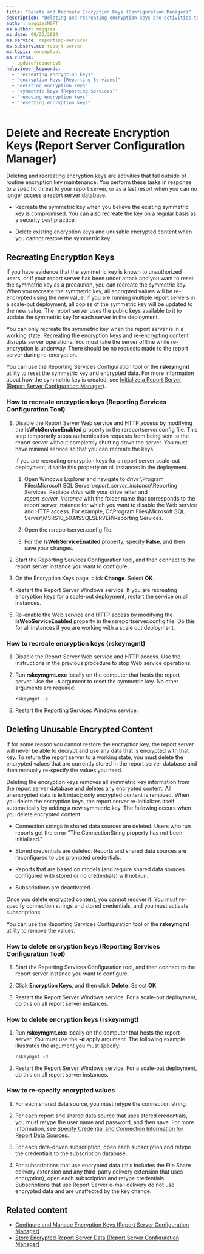 ```yaml
---
title: "Delete and Recreate Encryption Keys (Configuration Manager)"
description: "Deleting and recreating encryption keys are activities that fall outside of routine encryption key maintenance."
author: maggiesMSFT
ms.author: maggies
ms.date: 09/25/2024
ms.service: reporting-services
ms.subservice: report-server
ms.topic: conceptual
ms.custom:
  - updatefrequency5
helpviewer_keywords:
  - "recreating encryption keys"
  - "encryption keys [Reporting Services]"
  - "deleting encryption keys"
  - "symmetric keys [Reporting Services]"
  - "removing encryption keys"
  - "resetting encryption keys"
---
```

# Delete and Recreate Encryption Keys (Report Server Configuration Manager)
  Deleting and recreating encryption keys are activities that fall outside of routine encryption key maintenance. You perform these tasks in response to a specific threat to your report server, or as a last resort when you can no longer access a report server database.  
  
-   Recreate the symmetric key when you believe the existing symmetric key is compromised. You can also recreate the key on a regular basis as a security best practice.  
  
-   Delete existing encryption keys and unusable encrypted content when you cannot restore the symmetric key.  
  
## Recreating Encryption Keys  
 If you have evidence that the symmetric key is known to unauthorized users, or if your report server has been under attack and you want to reset the symmetric key as a precaution, you can recreate the symmetric key. When you recreate the symmetric key, all encrypted values will be re-encrypted using the new value. If you are running multiple report servers in a scale-out deployment, all copies of the symmetric key will be updated to the new value. The report server uses the public keys available to it to update the symmetric key for each server in the deployment.  
  
 You can only recreate the symmetric key when the report server is in a working state. Recreating the encryption keys and re-encrypting content disrupts server operations. You must take the server offline while re-encryption is underway. There should be no requests made to the report server during re-encryption.  
  
 You can use the Reporting Services Configuration tool or the **rskeymgmt** utility to reset the symmetric key and encrypted data. For more information about how the symmetric key is created, see [Initialize a Report Server &#40;Report Server Configuration Manager&#41;](../../reporting-services/install-windows/ssrs-encryption-keys-initialize-a-report-server.md).  
  
### How to recreate encryption keys (Reporting Services Configuration Tool)  
  
1.  Disable the Report Server Web service and HTTP access by modifying the **IsWebServiceEnabled** property in the rsreportserver.config file. This step temporarily stops authentication requests from being sent to the report server without completely shutting down the server. You must have minimal service so that you can recreate the keys.  
  
     If you are recreating encryption keys for a report server scale-out deployment, disable this property on all instances in the deployment.  
  
    1.  Open Windows Explorer and navigate to *drive*:\Program Files\Microsoft SQL Server\\*report_server_instance*\Reporting Services. Replace *drive* with your drive letter and *report_server_instance* with the folder name that corresponds to the report server instance for which you want to disable the Web service and HTTP access. For example, C:\Program Files\Microsoft SQL Server\MSRS10_50.MSSQLSERVER\Reporting Services.  
  
    2.  Open the rsreportserver.config file.  
  
    3.  For the **IsWebServiceEnabled** property, specify **False**, and then save your changes.  
  
2.  Start the Reporting Services Configuration tool, and then connect to the report server instance you want to configure.  
  
3.  On the Encryption Keys page, click **Change**. Select **OK**.
  
4.  Restart the Report Server Windows service. If you are recreating encryption keys for a scale-out deployment, restart the service on all instances.  
  
5.  Re-enable the Web service and HTTP access by modifying the **IsWebServiceEnabled** property in the rsreportserver.config file. Do this for all instances if you are working with a scale out deployment.  
  
### How to recreate encryption keys (rskeymgmt)  
  
1.  Disable the Report Server Web service and HTTP access. Use the instructions in the previous procedure to stop Web service operations.  
  
2.  Run **rskeymgmt.exe** locally on the computer that hosts the report server. Use the **-s** argument to reset the symmetric key. No other arguments are required:  
  
    ```  
    rskeymgmt -s  
    ```  
  
3.  Restart the Reporting Services Windows service.  
  
## Deleting Unusable Encrypted Content  
 If for some reason you cannot restore the encryption key, the report server will never be able to decrypt and use any data that is encrypted with that key. To return the report server to a working state, you must delete the encrypted values that are currently stored in the report server database and then manually re-specify the values you need.  
  
 Deleting the encryption keys removes all symmetric key information from the report server database and deletes any encrypted content. All unencrypted data is left intact; only encrypted content is removed. When you delete the encryption keys, the report server re-initializes itself automatically by adding a new symmetric key. The following occurs when you delete encrypted content:  
  
-   Connection strings in shared data sources are deleted. Users who run reports get the error "The ConnectionString property has not been initialized."  
  
-   Stored credentials are deleted. Reports and shared data sources are reconfigured to use prompted credentials.  
  
-   Reports that are based on models (and require shared data sources configured with stored or no credentials) will not run.  
  
-   Subscriptions are deactivated.  
  
 Once you delete encrypted content, you cannot recover it. You must re-specify connection strings and stored credentials, and you must activate subscriptions.  
  
 You can use the Reporting Services Configuration tool or the **rskeymgmt** utility to remove the values.  
  
### How to delete encryption keys (Reporting Services Configuration Tool)  
  
1.  Start the Reporting Services Configuration tool, and then connect to the report server instance you want to configure.  
  
2.  Click **Encryption Keys**, and then click **Delete**. Select **OK**.
  
3.  Restart the Report Server Windows service. For a scale-out deployment, do this on all report server instances.  
  
### How to delete encryption keys (rskeymmgt)  
  
1.  Run **rskeymgmt.exe** locally on the computer that hosts the report server. You must use the **-d** apply argument. The following example illustrates the argument you must specify:  
  
    ```  
    rskeymgmt -d  
    ```  
  
2.  Restart the Report Server Windows service. For a scale-out deployment, do this on all report server instances.  
  
### How to re-specify encrypted values  
  
1.  For each shared data source, you must retype the connection string.  
  
2.  For each report and shared data source that uses stored credentials, you must retype the user name and password, and then save. For more information, see [Specify Credential and Connection Information for Report Data Sources](../../reporting-services/report-data/specify-credential-and-connection-information-for-report-data-sources.md).  
  
3.  For each data-driven subscription, open each subscription and retype the credentials to the subscription database.  
  
4.  For subscriptions that use encrypted data (this includes the File Share delivery extension and any third-party delivery extension that uses encryption), open each subscription and retype credentials. Subscriptions that use Report Server e-mail delivery do not use encrypted data and are unaffected by the key change.  
  
## Related content

- [Configure and Manage Encryption Keys &#40;Report Server Configuration Manager&#41;](../../reporting-services/install-windows/ssrs-encryption-keys-manage-encryption-keys.md)
- [Store Encrypted Report Server Data &#40;Report Server Configuration Manager&#41;](../../reporting-services/install-windows/ssrs-encryption-keys-store-encrypted-report-server-data.md)

